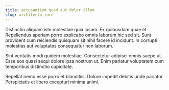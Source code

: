 ```yaml
---
title: accusantium quod aut dolor illum
slug: architecto iure
---
```


Distinctio aliquam iste molestiae quia ipsam. Ex quibusdam quae et. Repellendus aperiam porro explicabo omnis laborum hic sed sit. Sunt provident cum reiciendis quisquam sit nihil facere id incidunt. In corrupti molestias aut voluptates consequatur non laborum.

Sint veritatis modi quidem molestiae. Consectetur adipisci omnis saepe ut. Esse eos quasi sequi dolore ipsa nostrum ut. Enim pariatur voluptatem cum temporibus distinctio cupiditate.

Repellat nemo esse porro et blanditiis. Dolore impedit debitis unde pariatur. Perspiciatis et libero excepturi minima animi.
